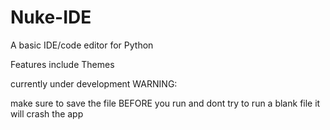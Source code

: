 # Nuke-IDE
A basic IDE/code editor for Python

Features include Themes

currently under development
WARNING:

make sure to save the file BEFORE you run and dont try to run a blank file it will crash the app

